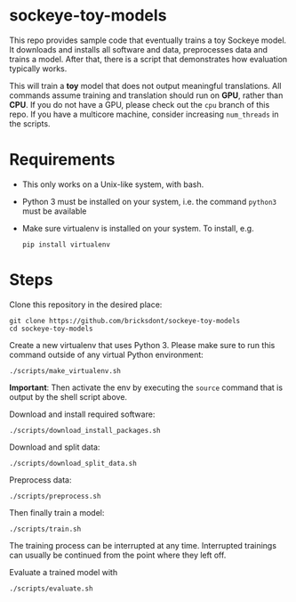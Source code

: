 # sockeye-toy-models

This repo provides sample code that eventually trains a toy Sockeye model.
It downloads and installs all software and data, preprocesses data and trains a model.
After that, there is a script that demonstrates how evaluation typically works.

This will train a **toy** model that does not output meaningful translations.
All commands assume training and translation should run on **GPU**, rather than **CPU**.
If you do not have a GPU, please check out the `cpu` branch of this repo.
If you have a multicore machine, consider increasing `num_threads` in the scripts.

# Requirements

- This only works on a Unix-like system, with bash.
- Python 3 must be installed on your system, i.e. the command `python3` must be available
- Make sure virtualenv is installed on your system. To install, e.g.

    `pip install virtualenv`

# Steps

Clone this repository in the desired place:

    git clone https://github.com/bricksdont/sockeye-toy-models
    cd sockeye-toy-models

Create a new virtualenv that uses Python 3. Please make sure to run this command outside of any virtual Python environment:

    ./scripts/make_virtualenv.sh

**Important**: Then activate the env by executing the `source` command that is output by the shell script above.

Download and install required software:

    ./scripts/download_install_packages.sh

Download and split data:

    ./scripts/download_split_data.sh

Preprocess data:

    ./scripts/preprocess.sh

Then finally train a model:

    ./scripts/train.sh

The training process can be interrupted at any time. Interrupted trainings can usually be continued from the point where they left off.

Evaluate a trained model with

    ./scripts/evaluate.sh
